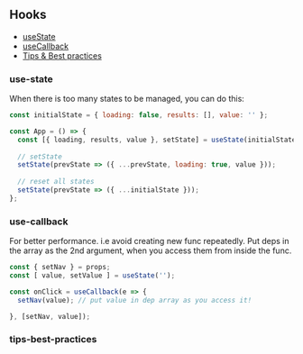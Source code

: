 ## Hooks
* [useState](#use-state)
* [useCallback](#use-callback)
* [Tips & Best practices](#tips-best-practices)


### use-state
When there is too many states to be managed, you can do this:
```js
const initialState = { loading: false, results: [], value: '' };

const App = () => {
  const [{ loading, results, value }, setState] = useState(initialState);
  
  // setState
  setState(prevState => ({ ...prevState, loading: true, value }));
  
  // reset all states
  setState(prevState => ({ ...initialState }));
};
```

### use-callback
For better performance. i.e avoid creating new func repeatedly. Put deps in the array as the 2nd argument, when you access them from inside the func.

```js
const { setNav } = props;
const [ value, setValue ] = useState('');

const onClick = useCallback(e => {
  setNav(value); // put value in dep array as you access it!

}, [setNav, value]);
```

### tips-best-practices
